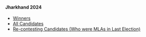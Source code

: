 #### Jharkhand 2024
  * [Winners](https://www.myneta.info/Jharkhand2024/index.php?action=show_winners&sort=default)
  * [All Candidates](https://www.myneta.info/Jharkhand2024/)
  * [ Re-contesting Candidates (Who were MLAs in Last Election)](https://www.myneta.info/Jharkhand2024/index.php?action=recontestAssetsComparison)